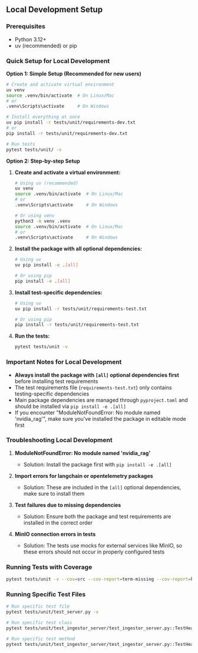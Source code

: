 ## Local Development Setup

### Prerequisites
- Python 3.12+
- uv (recommended) or pip

### Quick Setup for Local Development

**Option 1: Simple Setup (Recommended for new users)**
```bash
# Create and activate virtual environment
uv venv
source .venv/bin/activate  # On Linux/Mac
# or
.venv\Scripts\activate     # On Windows

# Install everything at once
uv pip install -r tests/unit/requirements-dev.txt
# or
pip install -r tests/unit/requirements-dev.txt

# Run tests
pytest tests/unit/ -v
```

**Option 2: Step-by-step Setup**
1. **Create and activate a virtual environment:**
   ```bash
   # Using uv (recommended)
   uv venv
   source .venv/bin/activate  # On Linux/Mac
   # or
   .venv\Scripts\activate     # On Windows

   # Or using venv
   python3 -m venv .venv
   source .venv/bin/activate  # On Linux/Mac
   # or
   .venv\Scripts\activate     # On Windows
   ```

2. **Install the package with all optional dependencies:**
   ```bash
   # Using uv
   uv pip install -e .[all]

   # Or using pip
   pip install -e .[all]
   ```

3. **Install test-specific dependencies:**
   ```bash
   # Using uv
   uv pip install -r tests/unit/requirements-test.txt

   # Or using pip
   pip install -r tests/unit/requirements-test.txt
   ```

4. **Run the tests:**
   ```bash
   pytest tests/unit -v
   ```

### Important Notes for Local Development

- **Always install the package with `[all]` optional dependencies first** before installing test requirements
- The test requirements file (`requirements-test.txt`) only contains testing-specific dependencies
- Main package dependencies are managed through `pyproject.toml` and should be installed via `pip install -e .[all]`
- If you encounter "ModuleNotFoundError: No module named 'nvidia_rag'", make sure you've installed the package in editable mode first

### Troubleshooting Local Development

1. **ModuleNotFoundError: No module named 'nvidia_rag'**
   - Solution: Install the package first with `pip install -e .[all]`

2. **Import errors for langchain or opentelemetry packages**
   - Solution: These are included in the `[all]` optional dependencies, make sure to install them

3. **Test failures due to missing dependencies**
   - Solution: Ensure both the package and test requirements are installed in the correct order

4. **MinIO connection errors in tests**
   - Solution: The tests use mocks for external services like MinIO, so these errors should not occur in properly configured tests

### Running Tests with Coverage

```bash
pytest tests/unit -v --cov=src --cov-report=term-missing --cov-report=html:coverage_report
```

### Running Specific Test Files

```bash
# Run specific test file
pytest tests/unit/test_server.py -v

# Run specific test class
pytest tests/unit/test_ingestor_server/test_ingestor_server.py::TestHealthEndpoint -v

# Run specific test method
pytest tests/unit/test_ingestor_server/test_ingestor_server.py::TestHealthEndpoint::test_health_check -v
```